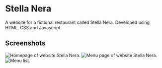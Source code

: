 # Stella Nera
A website for a fictional restaurant called Stella Nera. Developed using HTML, CSS and Javascript. 

## Screenshots
![Homepage of website Stella Nera.](https://github.com/marelpett/stella-nera/screenshots/start.png?raw=true)
![Menu page of website Stella Nera.](https://github.com/marelpett/stella-nera/screenshots/menu-front.png?raw=true)
![Menu list.](https://github.com/marelpett/stella-nera/screenshots/menu.png?raw=true)